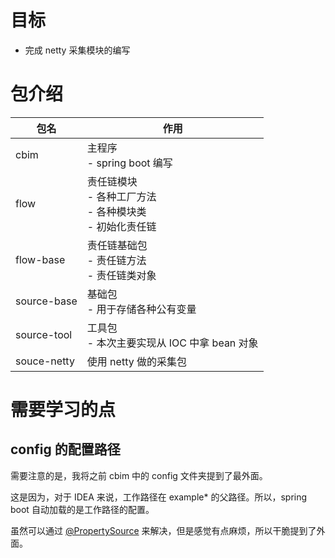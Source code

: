 # 目标

- 完成 netty 采集模块的编写

# 包介绍

|包名| 作用                                             |
|---|------------------------------------------------|
|cbim| 主程序<br/> - spring boot 编写                      |
|flow| 责任链模块<br/> - 各种工厂方法<br/> - 各种模块类<br/> - 初始化责任链 |
|flow-base| 责任链基础包<br/> - 责任链方法<br/> - 责任链类对象              |
|source-base| 基础包<br/> - 用于存储各种公有变量                          |
|source-tool| 工具包<br/> - 本次主要实现从 IOC 中拿 bean 对象              |
|souce-netty|使用 netty 做的采集包|

# 需要学习的点

## config 的配置路径

需要注意的是，我将之前 cbim 中的 config 文件夹提到了最外面。

这是因为，对于 IDEA 来说，工作路径在 example* 的父路径。所以，spring boot 自动加载的是工作路径的配置。

虽然可以通过 [@PropertySource](https://benpaodewoniu.github.io/2021/07/21/spring6/) 来解决，但是感觉有点麻烦，所以干脆提到了外面。

